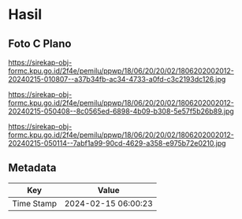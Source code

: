 # Hasil

## Foto C Plano

https://sirekap-obj-formc.kpu.go.id/2f4e/pemilu/ppwp/18/06/20/20/02/1806202002012-20240215-010807--a37b34fb-ac34-4733-a0fd-c3c2193dc126.jpg

https://sirekap-obj-formc.kpu.go.id/2f4e/pemilu/ppwp/18/06/20/20/02/1806202002012-20240215-050408--8c0565ed-6898-4b09-b308-5e57f5b26b89.jpg

https://sirekap-obj-formc.kpu.go.id/2f4e/pemilu/ppwp/18/06/20/20/02/1806202002012-20240215-050114--7abf1a99-90cd-4629-a358-e975b72e0210.jpg


## Metadata

| Key        | Value               |
| ---------- | ------------------- |
| Time Stamp | 2024-02-15 06:00:23 |




